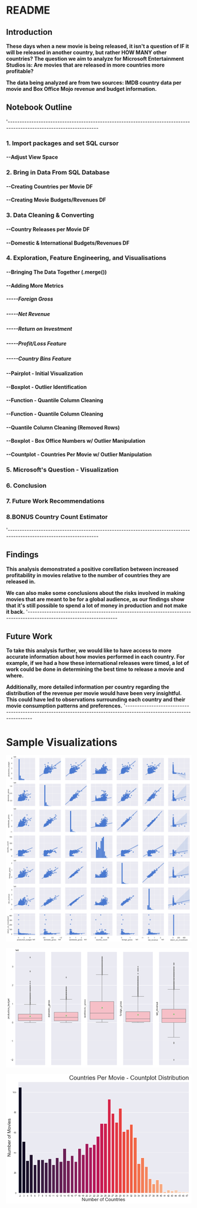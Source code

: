 # README
## Introduction
**These days when a new movie is being released, it isn't a question of IF it will be released in another country, but rather HOW MANY other countries? The question we aim to analyze for Microsoft Entertainment Studios is: Are movies that are released in more countries more profitable?**

**The data being analyzed are from two sources: IMDB country data per movie and Box Office Mojo revenue and budget information.**

## Notebook Outline
 '--------------------------------------------------------------------------------------------------------------------
### 1. Import packages and set SQL cursor
#### --Adjust View Space
### 2. Bring in Data From SQL Database
#### --Creating Countries per Movie DF
#### --Creating Movie Budgets/Revenues DF
### 3. Data Cleaning & Converting
#### --Country Releases per Movie DF
#### --Domestic & International Budgets/Revenues DF
### 4. Exploration, Feature Engineering, and Visualisations
#### --Bringing The Data Together (.merge())
#### --Adding More Metrics
##### -----Foreign Gross
##### -----Net Revenue
##### -----Return on Investment
##### -----Profit/Loss Feature
##### -----Country Bins Feature
#### --Pairplot - Initial Visualization
#### --Boxplot - Outlier Identification
#### --Function - Quantile Column Cleaning
#### --Function - Quantile Column Cleaning
#### --Quantile Column Cleaning (Removed Rows)
#### --Boxplot - Box Office Numbers w/ Outlier Manipulation
#### --Countplot - Countries Per Movie w/ Outlier Manipulation
### 5. Microsoft's Question - Visualization
### 6. Conclusion
### 7. Future Work Recommendations
### 8.**BONUS** Country Count Estimator
'--------------------------------------------------------------------------------------------------------------------

## Findings

**This analysis demonstrated a positive corellation between increased profitability in movies relative to the number 
of countries they are released in.**

**We can also make some conclusions about the risks involved in making movies that are meant to be for a global audience,
as our findings show that it's still possible to spend a lot of money in production and not make it back.**
'--------------------------------------------------------------------------------------------------------------------

## Future Work

**To take this analysis further, we would like to have access to more accurate information about how movies performed in 
each country. For example, if we had a how these international releases were timed, a lot of work could be done in 
determining the best time to release a movie and where.**

**Additionally, more detailed information per country regarding the distribution of the revenue per movie would have 
been very insightful.  This could have led to observations surrounding each country and their movie consumption patterns 
and preferences.**
'--------------------------------------------------------------------------------------------------------------------

# Sample Visualizations

![png](README_files/README_81_1.png)

![png](README_files/README_97_1.png)

![png](README_files/README_100_0.png) 
